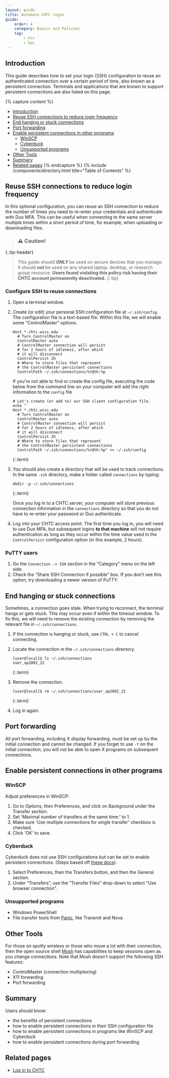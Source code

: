 ```yaml
---
layout: guide
title: Automate CHTC login
guide:
    order: 4
    category: Basics and Policies
    tag:
        - htc
        - hpc
---
```


## Introduction

This guide describes how to set your login (SSH) configuration to reuse an authenticated connection over a certain period of time, also known as a persistent connection. Terminals and applications that are known to support persistent connections are also listed on this page.

{% capture content %}
- [Introduction](#introduction)
- [Reuse SSH connections to reduce login frequency](#reuse-ssh-connections-to-reduce-login-frequency)
- [End hanging or stuck connections](#end-hanging-or-stuck-connections)
- [Port forwarding](#port-forwarding)
- [Enable persistent connections in other programs](#enable-persistent-connections-in-other-programs)
   * [WinSCP](#winscp)
   * [Cyberduck](#cyberduck)
   * [Unsupported programs](#unsupported-programs)
- [Other Tools](#other-tools)
- [Summary](#summary)
- [Related pages](#related-pages)
{% endcapture %}
{% include /components/directory.html title="Table of Contents" %}

## Reuse SSH connections to reduce login frequency

In this optional configuration, you can reuse an SSH connection to reduce the number of times you need to re-enter your credentials and authenticate with Duo MFA. This can be useful when connecting to the same server multiple times within a short period of time, for example, when uploading or downloading files. 

> ### ⚠️ Caution!
{:.tip-header}

> This guide should ***ONLY*** be used on secure devices that you manage. It should ***not*** be used on any shared laptop, desktop, or research group resource. **Users found violating this policy risk having their CHTC account permanently deactivated.** 
{:.tip}

### Configure SSH to reuse connections

1. Open a terminal window.

1. Create (or edit) your personal SSH configuration file at `~/.ssh/config`. The configuration file is a text-based file. Within this file, we will enable some "ControlMaster" options. 

	```	
	Host *.chtc.wisc.edu
	  # Turn ControlMaster on
	  ControlMaster auto
	  # ControlMaster connection will persist
	  # for 2 hours of idleness, after which
	  # it will disconnect
	  ControlPersist 2h
	  # Where to store files that represent
	  # the ControlMaster persistent connections
	  ControlPath ~/.ssh/connections/%r@%h:%p
	```

	If you're not able to find or create the config file, executing the code below from the command line on your computer will add the right information to the `config` file

	```	
	# Let's create (or add to) our SSH client configuration file. 
	echo "
	Host *.chtc.wisc.edu
	  # Turn ControlMaster on
	  ControlMaster auto
	  # ControlMaster connection will persist
	  # for 2 hours of idleness, after which
	  # it will disconnect
	  ControlPersist 2h
	  # Where to store files that represent
	  # the ControlMaster persistent connections
	  ControlPath ~/.ssh/connections/%r@%h:%p" >> ~/.ssh/config
	```
	{:.term}

1. You should also create a directory that will be used to track connections. In the same `.ssh` directory, make a folder called `connections` by typing: 

	```
	mkdir -p ~/.ssh/connections
	```
	{:.term}
	
	Once you log in to a CHTC server, your computer will store previous connection information in the `connections` directory so that you do not have to re-enter your password or Duo authenticate. 

4. Log into your CHTC access point. The first time you log in, you will need to use Duo MFA, but subsequent logins **to that machine** will not require authentication as long as they occur within the time value used in the `ControlPersist` configuration option (in this example, 2 hours). 

### PuTTY users

1. Go the `Connection -> SSH` section in the “Category” menu on the left side.
2. Check the “Share SSH Connection if possible” box. If you don’t see this option, try downloading a newer version of PuTTY.

## End hanging or stuck connections

Sometimes, a connection goes stale. When trying to reconnect, the terminal hangs or gets stuck. This may occur even if within the timeout window. To fix this, we will need to remove the existing connection by removing the relevant file in `~/.ssh/connections`.

1. If the connection is hanging or stuck, use `CTRL + C` to cancel connecting.

2. Locate the connection in the `~/.ssh/connections` directory.

    ```
    [user@local]$ ls ~/.ssh/connections
    user_ap2002_22
    ```
    {:.term}

3. Remove the connection.
    
    ```
    [user@local]$ rm ~/.ssh/connections/user_ap2002_22
    ```
    {:.term}

4. Log in again.

## Port forwarding

All port forwarding, including X display forwarding, must be set up by the initial connection and cannot be changed. If you forget to use `-Y` on the initial connection, you will not be able to open X programs on subsequent connections.

## Enable persistent connections in other programs

### WinSCP
    
Adjust preferences in WinSCP:
    
1. Go to Options, then Preferences, and click on Background under the Transfer section.  
2. Set 'Maximal number of transfers at the same time:' to 1.
3. Make sure 'Use multiple connections for single transfer' checkbox is checked.
4. Click 'OK' to save.

### Cyberduck

Cyberduck does not use SSH configurations but can be set to enable persistent connections. (Steps based off [these docs](https://southernmethodistuniversity.github.io/hpc_docs/)).

1. Select Preferences, then the Transfers button, and then the General section.
2. Under “Transfers”, use the “Transfer Files” drop-down to select “Use browser connection”.

### Unsupported programs

* Windows PowerShell
* File transfer tools from [Panic](https://panic.com/), like Transmit and Nova

## Other Tools

For those on spotty wireless or those who move a lot with their connection, then the open source shell [Mosh](https://mosh.org/) has capabilities to keep sessions open as you change connections. Note that Mosh doesn’t support the following SSH features:

* ControlMaster (connection multiplexing) 
* X11 forwarding
* Port forwarding

## Summary

Users should know:

* the benefits of persistent connections
* how to enable persistent connections in their SSH configuration file
* how to enable persistent connections in programs like WinSCP and Cyberduck
* how to enable persistent connections during port forwarding

## Related pages

* [Log in to CHTC](connecting)